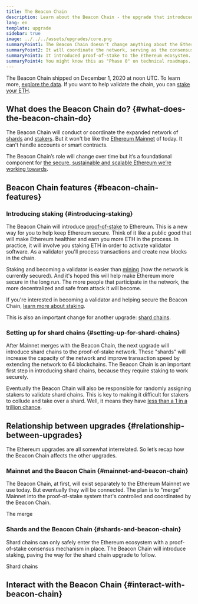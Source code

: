 ```yaml
---
title: The Beacon Chain
description: Learn about the Beacon Chain - the upgrade that introduced proof-of-stake Ethereum.
lang: en
template: upgrade
sidebar: true
image: ../../../assets/upgrades/core.png
summaryPoint1: The Beacon Chain doesn't change anything about the Ethereum we use today.
summaryPoint2: It will coordinate the network, serving as the consensus layer.
summaryPoint3: It introduced proof-of-stake to the Ethereum ecosystem.
summaryPoint4: You might know this as "Phase 0" on technical roadmaps.
---
```


<UpgradeStatus isShipped date="Shipped!">
    The Beacon Chain shipped on December 1, 2020 at noon UTC. To learn more, <a href="https://beaconscan.com/">explore the data</a>. If you want to help validate the chain, you can <a href="/staking/">stake your ETH</a>.
</UpgradeStatus>

## What does the Beacon Chain do? {#what-does-the-beacon-chain-do}

The Beacon Chain will conduct or coordinate the expanded network of [shards](/upgrades/shard-chains/) and [stakers](/staking/). But it won't be like the [Ethereum Mainnet](/glossary/#mainnet) of today. It can't handle accounts or smart contracts.

The Beacon Chain’s role will change over time but it’s a foundational component for [the secure, sustainable and scalable Ethereum we’re working towards](/upgrades/vision/).

## Beacon Chain features {#beacon-chain-features}

### Introducing staking {#introducing-staking}

The Beacon Chain will introduce [proof-of-stake](/developers/docs/consensus-mechanisms/pos/) to Ethereum. This is a new way for you to help keep Ethereum secure. Think of it like a public good that will make Ethereum healthier and earn you more ETH in the process. In practice, it will involve you staking ETH in order to activate validator software. As a validator you'll process transactions and create new blocks in the chain.

Staking and becoming a validator is easier than [mining](/developers/docs/mining/) (how the network is currently secured). And it's hoped this will help make Ethereum more secure in the long run. The more people that participate in the network, the more decentralized and safe from attack it will become.

<InfoBanner emoji=":money_bag:">
If you're interested in becoming a validator and helping secure the Beacon Chain, <a href="/staking/">learn more about staking</a>.
</InfoBanner>

This is also an important change for another upgrade: [shard chains](/upgrades/shard-chains/).

### Setting up for shard chains {#setting-up-for-shard-chains}

After Mainnet merges with the Beacon Chain, the next upgrade will introduce shard chains to the proof-of-stake network. These "shards" will increase the capacity of the network and improve transaction speed by extending the network to 64 blockchains. The Beacon Chain is an important first step in introducing shard chains, because they require staking to work securely.

Eventually the Beacon Chain will also be responsible for randomly assigning stakers to validate shard chains. This is key to making it difficult for stakers to collude and take over a shard. Well, it means they have [less than a 1 in a trillion chance](https://medium.com/@chihchengliang/minimum-committee-size-explained-67047111fa20).

## Relationship between upgrades {#relationship-between-upgrades}

The Ethereum upgrades are all somewhat interrelated. So let’s recap how the Beacon Chain affects the other upgrades.

### Mainnet and the Beacon Chain {#mainnet-and-beacon-chain}

The Beacon Chain, at first, will exist separately to the Ethereum Mainnet we use today. But eventually they will be connected. The plan is to "merge" Mainnet into the proof-of-stake system that's controlled and coordinated by the Beacon Chain.

<ButtonLink to="/upgrades/merge/">
    The merge
</ButtonLink>

### Shards and the Beacon Chain {#shards-and-beacon-chain}

Shard chains can only safely enter the Ethereum ecosystem with a proof-of-stake consensus mechanism in place. The Beacon Chain will introduce staking, paving the way for the shard chain upgrade to follow.

<ButtonLink to="/upgrades/shard-chains/">
    Shard chains
</ButtonLink>

<Divider />

## Interact with the Beacon Chain {#interact-with-beacon-chain}

<Eth2BeaconChainActions />
